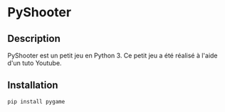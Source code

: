 # PyShooter

## Description
PyShooter est un petit jeu en Python 3. Ce petit jeu a été réalisé à l'aide d'un tuto Youtube.

## Installation
```
pip install pygame
````